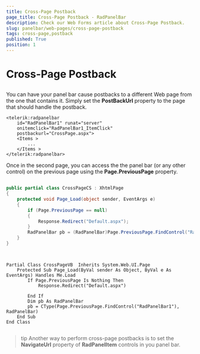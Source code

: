```yaml
---
title: Cross-Page Postback
page_title: Cross-Page Postback - RadPanelBar
description: Check our Web Forms article about Cross-Page Postback.
slug: panelbar/web-pages/cross-page-postback
tags: cross-page,postback
published: True
position: 1
---
```


# Cross-Page Postback



## 

You can have your panel bar cause postbacks to a different Web page from the one that contains it. Simply set the **PostBackUrl** property to the page that should handle the postback.

````ASPNET
<telerik:radpanelbar 
	id="RadPanelBar1" runat="server" 
	onitemclick="RadPanelBar1_ItemClick"
	postbackurl="CrossPage.aspx">
	<Items > 
		... 
	</Items >
</telerik:radpanelbar>
````



Once in the second page, you can access the the panel bar (or any other control) on the previous page using the **Page.PreviousPage** property.



````C#
	
public partial class CrossPageCS : XhtmlPage 
{ 
	protected void Page_Load(object sender, EventArgs e)
	{ 
		if (Page.PreviousPage == null) 
		{ 
			Response.Redirect("Default.aspx"); 
		} 
		RadPanelBar pb = (RadPanelBar)Page.PreviousPage.FindControl("RadPanelBar1");
	} 
}
	
````
````VB.NET
	
Partial Class CrossPageVB  Inherits System.Web.UI.Page
    Protected Sub Page_Load(ByVal sender As Object, ByVal e As EventArgs) Handles Me.Load
        If Page.PreviousPage Is Nothing Then
            Response.Redirect("Default.aspx")

        End If
        Dim pb As RadPanelBar
        pb = CType(Page.PreviousPage.FindControl("RadPanelBar1"), RadPanelBar)
    End Sub
End Class
	
````


>tip Another way to perform cross-page postbacks is to set the **NavigateUrl** property of **RadPanelItem** controls in you panel bar.
>


